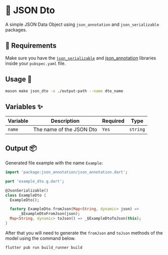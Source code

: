 # 🧱 JSON Dto

A simple JSON Data Object using `json_annotation` and `json_serializable` packages.

## 🚧 Requirements

Make sure you have the [`json_serializable`][1] and [json_annotation][2] libraries inside your `pubspec.yaml` file.

## Usage 🚀

```sh
mason make json_dto -o ./output-path --name dto_name
```

## Variables ✨

| Variable | Description                | Required   | Type     |
| -------- | -------------------------- | ---------- | -------- |
| `name`   | The name of the JSON Dto   | `Yes`      | `string` |

## Output 📦

Generated file example with the name `Example`:

```dart
import 'package:json_annotation/json_annotation.dart';

part 'example_dto.g.dart';

@JsonSerializable()
class ExampleDto {
  ExampleDto();

  factory ExampleDto.fromJson(Map<String, dynamic> json) =>
      _$ExampleDtoFromJson(json);
  Map<String, dynamic> toJson() => _$ExampleDtoToJson(this);
}
```

After that you will need to generate the `fromJson` and `toJson` methods of the model using the command below.

```sh
flutter pub run build_runner build
```

[1]: https://github.com/google/json_serializable.dart/tree/master/json_serializable
[2]: https://github.com/google/json_serializable.dart/tree/master/json_annotation